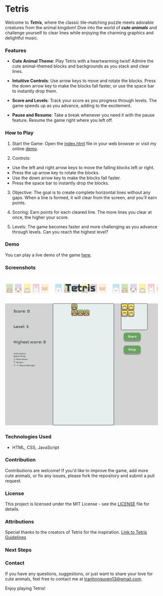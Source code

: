 
# Tetris

Welcome to ***Tetris***, where the classic tile-matching puzzle meets adorable creatures from the animal kingdom! Dive into the world of ***cute animals*** and challenge yourself to clear lines while enjoying the charming graphics and delightful music.

### Features

* **Cute Animal Theme**: Play Tetris with a heartwarming twist! Admire the cute animal-themed blocks and backgrounds as you stack and clear lines.

* **Intuitive Controls**: Use arrow keys to move and rotate the blocks. Press the down arrow key to make the blocks fall faster, or use the space bar to instantly drop them.

* **Score and Levels**: Track your score as you progress through levels. The game speeds up as you advance, adding to the excitement.

* **Pause and Resume**: Take a break whenever you need it with the pause feature. Resume the game right where you left off.

### How to Play

1. Start the Game: Open the [index.html](./index.html) file in your web browser or visit my online [demo](https://tetris-kalyn.netlify.app/).

2. Controls:

* Use the left and right arrow keys to move the falling blocks left or right.
* Press the up arrow key to rotate the blocks.
* Use the down arrow key to make the blocks fall faster.
* Press the space bar to instantly drop the blocks.

3. Objective: The goal is to create complete horizontal lines without any gaps. When a line is formed, it will clear from the screen, and you'll earn points.

4. Scoring: Earn points for each cleared line. The more lines you clear at once, the higher your score.

5. Levels: The game becomes faster and more challenging as you advance through levels. Can you reach the highest level?

### Demo
You can play a live demo of the game [here](https://tetris-kalyn.netlify.app/).

### Screenshots
![Screenshot of gameplay](./assets/screenshot1.png)

### Technologies Used
* HTML, CSS, JavaScript

### Contribution
Contributions are welcome! If you'd like to improve the game, add more cute animals, or fix any issues, please fork the repository and submit a pull request.

### License
This project is licensed under the MIT License - see the [LICENSE](./LICENSE) file for details.

### Attributions
Special thanks to the creators of Tetris for the inspiration.
[Link to Tetris Guidelines](https://tetris.fandom.com/wiki/Tetris_Guideline)

### Next Steps


### Contact
If you have any questions, suggestions, or just want to share your love for cute animals, feel free to contact me at tranhnnguyen13@gmail.com.

Enjoy playing Tetris!